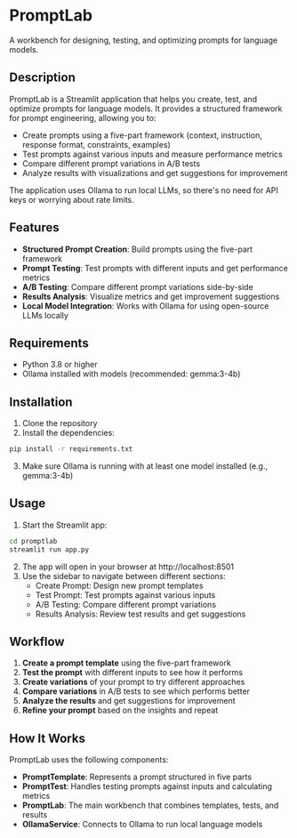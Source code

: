 # PromptLab

A workbench for designing, testing, and optimizing prompts for language models.

## Description

PromptLab is a Streamlit application that helps you create, test, and optimize prompts for language models. It provides a structured framework for prompt engineering, allowing you to:

- Create prompts using a five-part framework (context, instruction, response format, constraints, examples)
- Test prompts against various inputs and measure performance metrics
- Compare different prompt variations in A/B tests
- Analyze results with visualizations and get suggestions for improvement

The application uses Ollama to run local LLMs, so there's no need for API keys or worrying about rate limits.

## Features

- **Structured Prompt Creation**: Build prompts using the five-part framework
- **Prompt Testing**: Test prompts with different inputs and get performance metrics
- **A/B Testing**: Compare different prompt variations side-by-side
- **Results Analysis**: Visualize metrics and get improvement suggestions
- **Local Model Integration**: Works with Ollama for using open-source LLMs locally

## Requirements

- Python 3.8 or higher
- Ollama installed with models (recommended: gemma:3-4b)

## Installation

1. Clone the repository
2. Install the dependencies:

```bash
pip install -r requirements.txt
```

3. Make sure Ollama is running with at least one model installed (e.g., gemma:3-4b)

## Usage

1. Start the Streamlit app:

```bash
cd promptlab
streamlit run app.py
```

2. The app will open in your browser at http://localhost:8501
3. Use the sidebar to navigate between different sections:
   - Create Prompt: Design new prompt templates
   - Test Prompt: Test prompts against various inputs
   - A/B Testing: Compare different prompt variations
   - Results Analysis: Review test results and get suggestions

## Workflow

1. **Create a prompt template** using the five-part framework
2. **Test the prompt** with different inputs to see how it performs
3. **Create variations** of your prompt to try different approaches
4. **Compare variations** in A/B tests to see which performs better
5. **Analyze the results** and get suggestions for improvement
6. **Refine your prompt** based on the insights and repeat

## How It Works

PromptLab uses the following components:

- **PromptTemplate**: Represents a prompt structured in five parts
- **PromptTest**: Handles testing prompts against inputs and calculating metrics
- **PromptLab**: The main workbench that combines templates, tests, and results
- **OllamaService**: Connects to Ollama to run local language models
